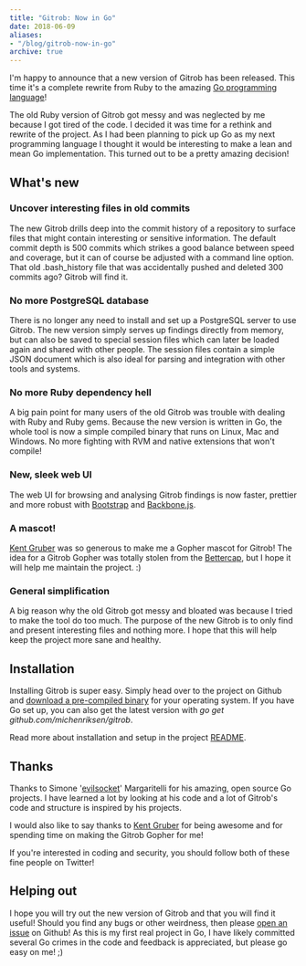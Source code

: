 ```yaml
---
title: "Gitrob: Now in Go"
date: 2018-06-09
aliases:
- "/blog/gitrob-now-in-go"
archive: true
---
```


I'm happy to announce that a new version of Gitrob has been released. This time it's a complete rewrite from Ruby to the amazing [Go programming language](https://golang.org/)!

The old Ruby version of Gitrob got messy and was neglected by me because I got tired of the code. I decided it was time for a rethink and rewrite of the project. As I had been planning to pick up Go as my next programming language I thought it would be interesting to make a lean and mean Go implementation. This turned out to be a pretty amazing decision!

## What's new

### Uncover interesting files in old commits

The new Gitrob drills deep into the commit history of a repository to surface files that might contain interesting or sensitive information. The default commit depth is 500 commits which strikes a good balance between speed and coverage, but it can of course be adjusted with a command line option. That old .bash_history file that was accidentally pushed and deleted 300 commits ago? Gitrob will find it.

### No more PostgreSQL database

There is no longer any need to install and set up a PostgreSQL server to use Gitrob. The new version simply serves up findings directly from memory, but can also be saved to special session files which can later be loaded again and shared with other people. The session files contain a simple JSON document which is also ideal for parsing and integration with other tools and systems.

### No more Ruby dependency hell

A big pain point for many users of the old Gitrob was trouble with dealing with Ruby and Ruby gems. Because the new version is written in Go, the whole tool is now a simple compiled binary that runs on Linux, Mac and Windows. No more fighting with RVM and native extensions that won't compile!

### New, sleek web UI

The web UI for browsing and analysing Gitrob findings is now faster, prettier and more robust with [Bootstrap](https://getbootstrap.com/) and [Backbone.js](http://backbonejs.org/).

### A mascot!

[Kent Gruber](https://twitter.com/KentGruber) was so generous to make me a Gopher mascot for Gitrob! The idea for a Gitrob Gopher was totally stolen from the [Bettercap](https://www.bettercap.org/), but I hope it will help me maintain the project. :)

### General simplification

A big reason why the old Gitrob got messy and bloated was because I tried to make the tool do too much. The purpose of the new Gitrob is to only find and present interesting files and nothing more. I hope that this will help keep the project more sane and healthy.

## Installation

Installing Gitrob is super easy. Simply head over to the project on Github and [download a pre-compiled binary](https://github.com/michenriksen/gitrob/releases) for your operating system. If you have Go set up, you can also get the latest version with *go get github.com/michenriksen/gitrob*.

Read more about installation and setup in the project [README](https://github.com/michenriksen/gitrob#installation).

## Thanks

Thanks to Simone '[evilsocket](https://twitter.com/evilsocket)' Margaritelli for his amazing, open source Go projects. I have learned a lot by looking at his code and a lot of Gitrob's code and structure is inspired by his projects.

I would also like to say thanks to [Kent Gruber](https://twitter.com/KentGruber) for being awesome and for spending time on making the Gitrob Gopher for me!

If you're interested in coding and security, you should follow both of these fine people on Twitter!

## Helping out

I hope you will try out the new version of Gitrob and that you will find it useful! Should you find any bugs or other weirdness, then please [open an issue](https://github.com/michenriksen/gitrob/issues/new) on Github! As this is my first real project in Go, I have likely committed several Go crimes in the code and feedback is appreciated, but please go easy on me! ;)

